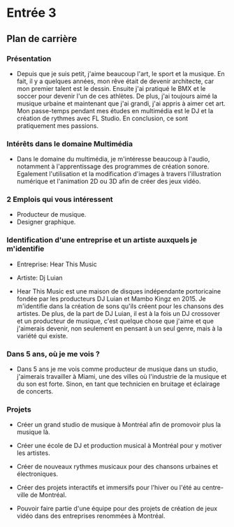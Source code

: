 # Entrée 3
## Plan de carrière

### Présentation

- Depuis que je suis petit, j'aime beaucoup l'art, le sport et la musique. En fait, il y a quelques années, mon rêve était de devenir architecte, car mon premier talent est le dessin. Ensuite j'ai pratiqué le BMX et le soccer pour devenir l'un de ces athlètes. De plus, j'ai toujours aimé la musique urbaine et maintenant que j'ai grandi, j'ai appris à aimer cet art. Mon passe-temps pendant mes études en multimédia est le DJ et la création de rythmes avec FL Studio. En conclusion, ce sont pratiquement mes passions.

### Intérêts dans le domaine Multimédia

- Dans le domaine du multimédia, je m'intéresse beaucoup à l'audio, notamment à l'apprentissage des programmes de création sonore. Egalement l'utilisation et la modification d'images à travers l'illustration numérique et l'animation 2D ou 3D afin de créer des jeux vidéo.

### 2 Emplois qui vous intéressent

- Producteur de musique.
- Designer graphique.

### Identification d'une entreprise et un artiste auxquels je m'identifie 

- Entreprise: Hear This Music
- Artiste: Dj Luian

- Hear This Music est une maison de disques indépendante portoricaine fondée par les producteurs DJ Luian et Mambo Kingz en 2015. Je m'identifie dans la création de sons qu'ils créent pour les chansons des artistes. De plus, de la part de DJ Luian, il est à la fois un DJ crossover et un producteur de musique, c'est quelque chose que j'aime et que j'aimerais devenir, non seulement en pensant à un seul genre, mais à la variété qui existe.

### Dans 5 ans, où je me vois ?

- Dans 5 ans je me vois comme producteur de musique dans un studio, j'aimerais travailler à Miami, une des villes où l'industrie de la musique et du son est forte. Sinon, en tant que technicien en bruitage et éclairage de concerts.

### Projets

- Créer un grand studio de musique à Montréal afin de promovoir plus la musique là.

- Créer une école de DJ et production musical à Montréal pour y motiver les artistes. 

- Créer de nouveaux rythmes musicaux pour des chansons urbaines et électroniques.

- Créer des projets interactifs et immersifs pour l'hiver ou l'été au centre-ville de Montréal.

- Pouvoir faire partie d'une équipe pour des projets de création de jeux vidéo dans des entreprises renommées à Montréal.
